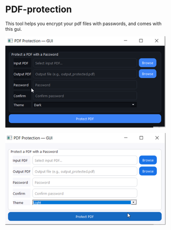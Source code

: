 # PDF-protection
This tool helps you encrypt your pdf files with passwords, and comes with this gui.

![Pdf-protection Light](pdf-protection/pdf-protection-gui.png)



![Pdf-protection Dark](pdf-protection/pdf-protection-dark.png)
